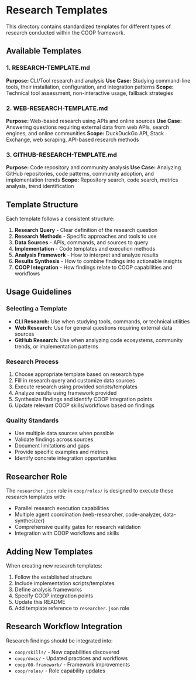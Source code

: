 # Research Templates

This directory contains standardized templates for different types of research conducted within the COOP framework.

## Available Templates

### 1. RESEARCH-TEMPLATE.md
**Purpose:** CLI/Tool research and analysis
**Use Case:** Studying command-line tools, their installation, configuration, and integration patterns
**Scope:** Technical tool assessment, non-interactive usage, fallback strategies

### 2. WEB-RESEARCH-TEMPLATE.md
**Purpose:** Web-based research using APIs and online sources
**Use Case:** Answering questions requiring external data from web APIs, search engines, and online communities
**Scope:** DuckDuckGo API, Stack Exchange, web scraping, API-based research methods

### 3. GITHUB-RESEARCH-TEMPLATE.md
**Purpose:** Code repository and community analysis
**Use Case:** Analyzing GitHub repositories, code patterns, community adoption, and implementation trends
**Scope:** Repository search, code search, metrics analysis, trend identification

## Template Structure

Each template follows a consistent structure:

1. **Research Query** - Clear definition of the research question
2. **Research Methods** - Specific approaches and tools to use
3. **Data Sources** - APIs, commands, and sources to query
4. **Implementation** - Code templates and execution methods
5. **Analysis Framework** - How to interpret and analyze results
6. **Results Synthesis** - How to combine findings into actionable insights
7. **COOP Integration** - How findings relate to COOP capabilities and workflows

## Usage Guidelines

### Selecting a Template
- **CLI Research:** Use when studying tools, commands, or technical utilities
- **Web Research:** Use for general questions requiring external data sources
- **GitHub Research:** Use when analyzing code ecosystems, community trends, or implementation patterns

### Research Process
1. Choose appropriate template based on research type
2. Fill in research query and customize data sources
3. Execute research using provided scripts/templates
4. Analyze results using framework provided
5. Synthesize findings and identify COOP integration points
6. Update relevant COOP skills/workflows based on findings

### Quality Standards
- Use multiple data sources when possible
- Validate findings across sources
- Document limitations and gaps
- Provide specific examples and metrics
- Identify concrete integration opportunities

## Researcher Role

The `researcher.json` role in `coop/roles/` is designed to execute these research templates with:
- Parallel research execution capabilities
- Multiple agent coordination (web-researcher, code-analyzer, data-synthesizer)
- Comprehensive quality gates for research validation
- Integration with COOP workflows and skills

## Adding New Templates

When creating new research templates:

1. Follow the established structure
2. Include implementation scripts/templates
3. Define analysis frameworks
4. Specify COOP integration points
5. Update this README
6. Add template reference to `researcher.json` role

## Research Workflow Integration

Research findings should be integrated into:
- `coop/skills/` - New capabilities discovered
- `coop/docs/` - Updated practices and workflows
- `coop/00-framework/` - Framework improvements
- `coop/roles/` - Role capability updates
